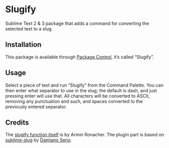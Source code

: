 # Slugify

Sublime Text 2 & 3 package that adds a command for converting the selected text to a slug.

Installation
------------
This package is available through [Package Control](https://sublime.wbond.net/), it’s called “Slugify”.

Usage
-----
Select a piece of text and run “Slugify” from the Command Palette. You can then enter what separator to use in the slug; the default is dash, and just pressing enter will use that. All characters will be converted to ASCII, removing any punctuation and such, and spaces converted to the previously entered separator.

Credits
-------
The [slugify function itself](http://flask.pocoo.org/snippets/5/) is by Armin Ronacher. The plugin part is based on [sublime-slug](https://github.com/madeingnecca/sublime-slug) by [Damiano Seno](https://github.com/madeingnecca).
